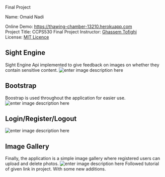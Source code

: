 Final Project

Name: Omaid Nadi

Online Demo: https://thawing-chamber-13210.herokuapp.com  
Project Title: CCPS530 Final Project
Instructor: [Ghassem Tofighi](https://ghassem.com/)  
License: [MIT Licence](https://opensource.org/licenses/MIT)

## Sight Engine
Sight Engine Api implemented to give feedback on images on whether they contain sensitive content.
![enter image description here](https://i.imgur.com/eaM4ukj.png)

## Bootstrap

Boostrap is used throughout the application for easier use.
![enter image description here](https://i.imgur.com/d0o8USC.png)

## Login/Register/Logout
![enter image description here](https://i.imgur.com/cw7rzGT.png)

## Image Gallery

Finally, the application is a simple image gallery where registered users can upload and delete photos.
![enter image description here](https://i.imgur.com/W3Hwgg8.png)
Followed tutorial of given link in project. With some new additions.